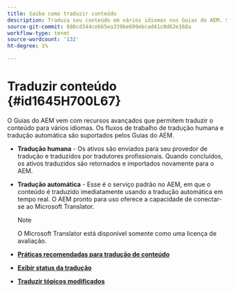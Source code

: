 ```yaml
---
title: Saiba como traduzir conteúdo
description: Traduza seu conteúdo em vários idiomas nos Guias do AEM. Saiba mais sobre os fluxos de trabalho de tradução humana e de máquina.
source-git-commit: 880cd344ceb65ea339be699ebcad41c0d62e168a
workflow-type: tm+mt
source-wordcount: '132'
ht-degree: 1%

---
```


# Traduzir conteúdo {#id1645H700L67}

O Guias do AEM vem com recursos avançados que permitem traduzir o conteúdo para vários idiomas. Os fluxos de trabalho de tradução humana e tradução automática são suportados pelos Guias do AEM.

- **Tradução humana** - Os ativos são enviados para seu provedor de tradução e traduzidos por tradutores profissionais. Quando concluídos, os ativos traduzidos são retornados e importados novamente para o AEM.

- **Tradução automática** - Esse é o serviço padrão no AEM, em que o conteúdo é traduzido imediatamente usando a tradução automática em tempo real. O AEM pronto para uso oferece a capacidade de conectar-se ao Microsoft Translator.

  >[!NOTE]
  >
  > O Microsoft Translator está disponível somente como uma licença de avaliação.


- **[Práticas recomendadas para tradução de conteúdo](translation-first-time.md)**

- **[Exibir status da tradução](translation-view-trans-state-6234.md)**

- **[Traduzir tópicos modificados](translation-modified-topics-6234.md)**
